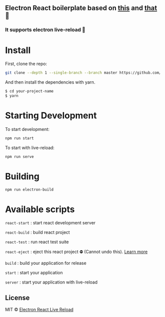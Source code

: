 ## Electron React boilerplate based on [this][ref1] and [that][ref2] 🤣

### It supports electron live-reload 🎉 

# Install


First, clone the repo:

```bash
git clone --depth 1 --single-branch --branch master https://github.com/electron-react-live-reload/electron-react-live-reload.git <your-project-name>
```

And then install the dependencies with yarn.

```bash
$ cd your-project-name
$ yarn
```

# Starting Development
To start development:
```bash
npm run start
```

To start with live-reload:
```bash
npm run serve
```

# Building
```bash
npm run electron-build
```

# Available scripts
`react-start` : start react development server

`react-build` : build react project
    
`react-test` : run react test suite
    
`react-eject` : eject this react project ⛔ (Cannot undo this). [Learn more][react eject]
    
`build` : build your application for release

`start` : start your application
    
`server` : start your application with live-reload

## License

MIT © [Electron React Live Reload][license]
    

[ref1]: https://medium.com/@johndyer24/building-a-production-electron-create-react-app-application-with-shared-code-using-electron-builder-c1f70f0e2649
[ref2]: https://medium.com/@kitze/%EF%B8%8F-from-react-to-an-electron-app-ready-for-production-a0468ecb1da3
[react eject]: https://github.com/facebook/create-react-app/blob/master/packages/cra-template/template/README.md#npm-run-eject
[license]: https://github.com/subhamayd2/electron-react-live-reload/blob/master/LICENSE
